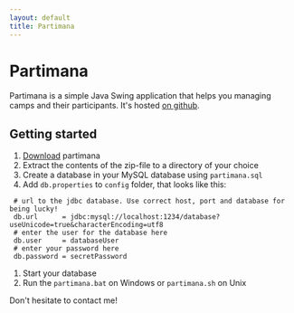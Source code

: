 ```yaml
---
layout: default
title: Partimana
---
```


# Partimana

Partimana is a simple Java Swing application that helps you managing camps and their participants. It's hosted [on github](https://github.com/croesch/partimana).

## Getting started

1. [Download](downloads.html) partimana
1. Extract the contents of the zip-file to a directory of your choice
1. Create a database in your MySQL database using `partimana.sql`
1. Add `db.properties` to `config` folder, that looks like this:
```
 # url to the jdbc database. Use correct host, port and database for being lucky!
 db.url      = jdbc:mysql://localhost:1234/database?useUnicode=true&characterEncoding=utf8
 # enter the user for the database here
 db.user     = databaseUser
 # enter your password here
 db.password = secretPassword
```
1. Start your database
1. Run the `partimana.bat` on Windows or `partimana.sh` on Unix

Don't hesitate to contact me!
